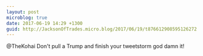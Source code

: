 ```yaml
---
layout: post
microblog: true
date: 2017-06-19 14:29 +1300
guid: http://JacksonOfTrades.micro.blog/2017/06/19/t876612908595126272.html
---
```

@TheKohai Don't pull a Trump and finish your tweetstorm god damn it!
